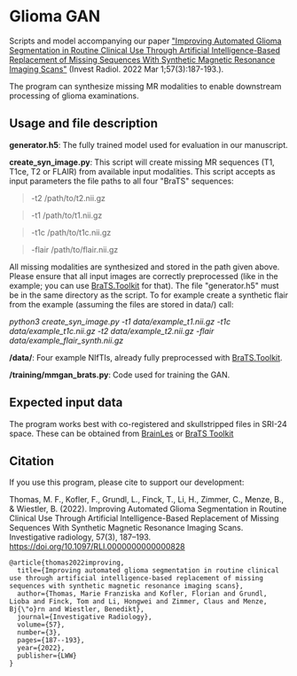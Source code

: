 # Glioma GAN

Scripts and model accompanying our paper ["Improving Automated Glioma Segmentation in Routine Clinical Use Through Artificial Intelligence-Based Replacement of Missing Sequences With Synthetic Magnetic Resonance Imaging Scans"](https://pubmed.ncbi.nlm.nih.gov/34652289/) (Invest Radiol. 2022 Mar 1;57(3):187-193.).

The program can synthesize missing MR modalities to enable downstream processing of glioma examinations.

##  Usage and file description
**generator.h5**: The fully trained model used for evaluation in our manuscript.

**create_syn_image.py**: This script will create missing MR sequences (T1, T1ce, T2 or FLAIR) from available input modalities. This script accepts as input parameters the file paths to all four "BraTS" sequences:
> -t2 /path/to/t2.nii.gz

> -t1 /path/to/t1.nii.gz

> -t1c /path/to/t1c.nii.gz

> -flair /path/to/flair.nii.gz

All missing modalities are synthesized and stored in the path given above. Please ensure that all input images are correctly preprocessed (like in the example; you can use [BraTS.Toolkit](https://github.com/neuronflow/BraTS-Toolkit) for that). The file "generator.h5" must be in the same directory as the script. To for example create a synthetic flair from the example (assuming the files are stored in data/) call:

*python3 create_syn_image.py -t1 data/example_t1.nii.gz -t1c data/example_t1c.nii.gz -t2 data/example_t2.nii.gz -flair data/example_flair_synth.nii.gz*

**/data/**: Four example NIfTIs, already fully preprocessed with [BraTS.Toolkit](https://pubmed.ncbi.nlm.nih.gov/32410929/).

**/training/mmgan_brats.py**: Code used for training the GAN.


## Expected input data
The program works best with co-registered and skullstripped files in SRI-24 space. These can be obtained from [BrainLes](https://github.com/BrainLesion/preprocessing) or [BraTS Toolkit](https://github.com/neuronflow/BraTS-Toolkit)

## Citation
If you use this program, please cite to support our development:

Thomas, M. F., Kofler, F., Grundl, L., Finck, T., Li, H., Zimmer, C., Menze, B., & Wiestler, B. (2022). Improving Automated Glioma Segmentation in Routine Clinical Use Through Artificial Intelligence-Based Replacement of Missing Sequences With Synthetic Magnetic Resonance Imaging Scans. Investigative radiology, 57(3), 187–193. https://doi.org/10.1097/RLI.0000000000000828
```
@article{thomas2022improving,
  title={Improving automated glioma segmentation in routine clinical use through artificial intelligence-based replacement of missing sequences with synthetic magnetic resonance imaging scans},
  author={Thomas, Marie Franziska and Kofler, Florian and Grundl, Lioba and Finck, Tom and Li, Hongwei and Zimmer, Claus and Menze, Bj{\"o}rn and Wiestler, Benedikt},
  journal={Investigative Radiology},
  volume={57},
  number={3},
  pages={187--193},
  year={2022},
  publisher={LWW}
}
```
